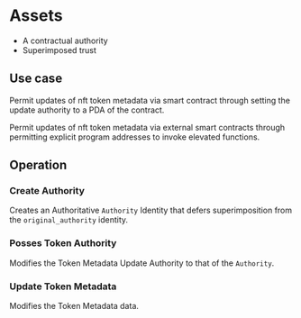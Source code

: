 # Assets

* A contractual authority
* Superimposed trust

## Use case

Permit updates of nft token metadata via smart contract through setting the update authority to a PDA of the contract.

Permit updates of nft token metadata via external smart contracts through permitting explicit program addresses to invoke elevated functions.


## Operation


### Create Authority
Creates an Authoritative `Authority` Identity that defers superimposition from the `original_authority` identity.

### Posses Token Authority
Modifies the Token Metadata Update Authority to that of the `Authority`.

### Update Token Metadata
Modifies the Token Metadata data.
